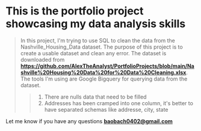 # This is the portfolio project showcasing my data analysis skills

> In this project, I'm trying to use SQL to clean the data from the Nashville_Housing_Data dataset.
> The purpose of this project is to create a usable dataset and clean any error.
> The dataset is downloaded from **https://github.com/AlexTheAnalyst/PortfolioProjects/blob/main/Nashville%20Housing%20Data%20for%20Data%20Cleaning.xlsx**.
> The tools I'm using are Google Bigquery for querying data from the dataset.
>> 1. There are nulls data that need to be filled
>> 2. Addresses has been cramped into one column, it's better to have separated schemas like addresse, city, state

Let me know if you have any questions **baobach0402@gmail.com**
